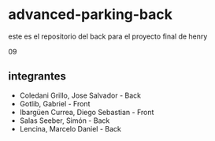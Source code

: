 # advanced-parking-back

este es el repositorio del back para el proyecto final de henry


09

## integrantes

- Coledani Grillo, Jose Salvador - Back 
- Gotlib, Gabriel - Front
- Ibargüen Currea, Diego Sebastian - Front
- Salas Seeber, Simón - Back
- Lencina, Marcelo Daniel - Back
